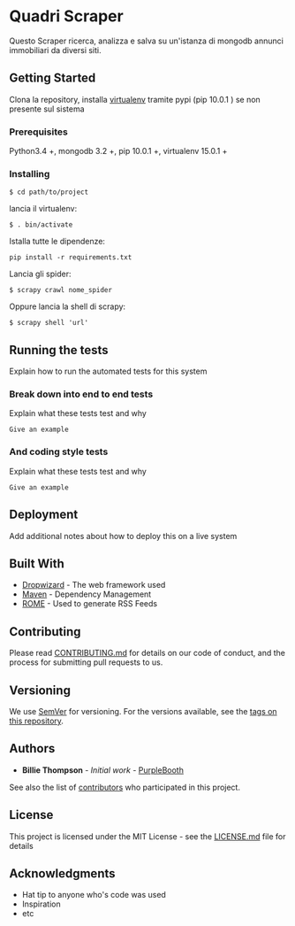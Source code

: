 
# Quadri Scraper

Questo Scraper ricerca, analizza e salva su un'istanza di mongodb annunci immobiliari da diversi siti.

## Getting Started

Clona la repository, installa [virtualenv](https://virtualenv.pypa.io/en/stable/installation/) tramite pypi (pip 10.0.1 ) se non presente sul sistema


### Prerequisites

Python3.4 +, mongodb 3.2 +, pip 10.0.1 +, virtualenv 15.0.1 +


### Installing

```
$ cd path/to/project
```

lancia il virtualenv:

```
$ . bin/activate
```

Istalla tutte le dipendenze:

```
pip install -r requirements.txt
```

Lancia gli spider:

```
$ scrapy crawl nome_spider
```

Oppure lancia la shell di scrapy:

```
$ scrapy shell 'url'
```





## Running the tests

Explain how to run the automated tests for this system

### Break down into end to end tests

Explain what these tests test and why

```
Give an example
```

### And coding style tests

Explain what these tests test and why

```
Give an example
```

## Deployment

Add additional notes about how to deploy this on a live system

## Built With

* [Dropwizard](http://www.dropwizard.io/1.0.2/docs/) - The web framework used
* [Maven](https://maven.apache.org/) - Dependency Management
* [ROME](https://rometools.github.io/rome/) - Used to generate RSS Feeds

## Contributing

Please read [CONTRIBUTING.md](https://gist.github.com/PurpleBooth/b24679402957c63ec426) for details on our code of conduct, and the process for submitting pull requests to us.

## Versioning

We use [SemVer](http://semver.org/) for versioning. For the versions available, see the [tags on this repository](https://github.com/your/project/tags).

## Authors

* **Billie Thompson** - *Initial work* - [PurpleBooth](https://github.com/PurpleBooth)

See also the list of [contributors](https://github.com/your/project/contributors) who participated in this project.

## License

This project is licensed under the MIT License - see the [LICENSE.md](LICENSE.md) file for details

## Acknowledgments

* Hat tip to anyone who's code was used
* Inspiration
* etc
